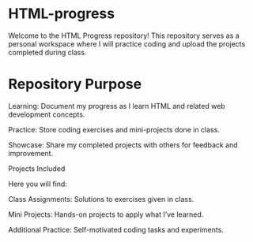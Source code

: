 # HTML-progress
Welcome to the HTML Progress repository! This repository serves as a personal workspace where I will practice coding and upload the projects completed during class.

# Repository Purpose

Learning: Document my progress as I learn HTML and related web development concepts.

Practice: Store coding exercises and mini-projects done in class.

Showcase: Share my completed projects with others for feedback and improvement.

Projects Included

Here you will find:

Class Assignments: Solutions to exercises given in class.

Mini Projects: Hands-on projects to apply what I’ve learned.

Additional Practice: Self-motivated coding tasks and experiments.

